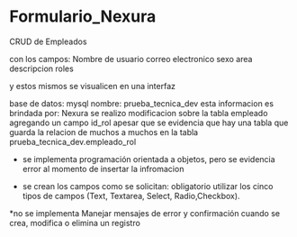 # Formulario_Nexura
 CRUD de Empleados

 con los campos:
  Nombre de usuario
  correo electronico
  sexo
  area
  descripcion 
  roles 

  y estos mismos se visualicen en una interfaz

  base de datos: mysql
  nombre: prueba_tecnica_dev
  esta informacion es brindada por: Nexura
  se realizo modificacion sobre la tabla empleado agregando un campo id_rol
  apesar que se evidencia que hay una tabla que guarda la relacion de muchos a muchos en la tabla prueba_tecnica_dev.empleado_rol 

  * se implementa  programación orientada a objetos, pero se evidencia error al momento de insertar la infromacion 

  * se crean los campos como se solicitan: obligatorio utilizar los cinco tipos de campos (Text, Textarea, Select, Radio,Checkbox).

*no se implementa Manejar mensajes de error y confirmación cuando se crea, modifica o elimina un
registro

